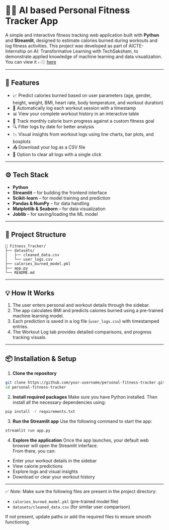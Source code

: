 # 💪🏼 AI based Personal Fitness Tracker App

A simple and interactive fitness tracking web application built with **Python** and **Streamlit**, designed to estimate calories burned during workouts and log fitness activities. This project was developed as part of AICTE- Internship on AI: Transformative Learning with TechSaksham, to demonstrate applied knowledge of machine learning and data visualization.
You can view it 👉🏼 [here](https://im-poojitha-ai-based-fitness-tracker-app-dfr7ab.streamlit.app/)

---

## 🚀 Features

- 📈 Predict calories burned based on user parameters (age, gender, height, weight, BMI, heart rate, body temperature, and workout duration)
- 📝 Automatically log each workout session with a timestamp
- 📊 View your complete workout history in an interactive table
- 🎯 Track monthly calorie burn progress against a custom fitness goal
- 🔍 Filter logs by date for better analysis
- 📉 Visual insights from workout logs using line charts, bar plots, and boxplots
- 📤 Download your log as a CSV file
- 🧹 Option to clear all logs with a single click

---

## ⚙️ Tech Stack

- **Python**
- **Streamlit** – for building the frontend interface
- **Scikit-learn** – for model training and prediction
- **Pandas & NumPy** – for data handling
- **Matplotlib & Seaborn** – for data visualization
- **Joblib** – for saving/loading the ML model

---

## 📂 Project Structure
```
📁 Fitness_Tracker/ 
├── datasets/
│   ├── cleaned_data.csv 
│   └── user_logs.csv 
├── calories_burned_model.pkl 
├── app.py 
└── README.md
```

---

## 💡 How It Works

1. The user enters personal and workout details through the sidebar.
2. The app calculates BMI and predicts calories burned using a pre-trained machine learning model.
3. Each prediction is saved in a log file (`user_logs.csv`) with timestamped entries.
4. The Workout Log tab provides detailed comparisons, and progress tracking visuals.

---

## 📦 Installation & Setup

1. **Clone the repository**
```bash
git clone https://github.com/your-username/personal-fitness-tracker.git
cd personal-fitness-tracker
```

2. **Install required packages**
Make sure you have Python installed. Then install all the necessary dependencies using:
```bash
pip install -r requirements.txt
```

3. **Run the Streamlit app**
Use the following command to start the app:
```bash
streamlit run app.py
```

4. **Explore the application**
Once the app launches, your default web browser will open the Streamlit interface.  
From there, you can:
- Enter your workout details in the sidebar
- View calorie predictions
- Explore logs and visual insights
- Download or clear your workout history

---

✅ *Note*: Make sure the following files are present in the project directory:
- `calories_burned_model.pkl` (pre-trained model file)
- `datasets/cleaned_data.csv` (for similar user comparison)

If not present, update paths or add the required files to ensure smooth functioning.

